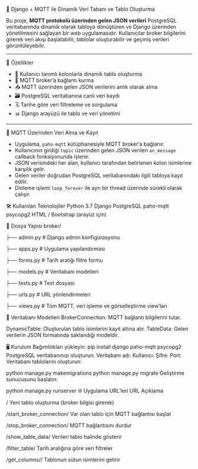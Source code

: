 📡 Django + MQTT ile Dinamik Veri Tabanı ve Tablo Oluşturma

Bu proje, **MQTT protokolü üzerinden gelen JSON verileri** PostgreSQL veritabanında dinamik olarak tabloya dönüştüren ve Django üzerinden yönetilmesini sağlayan bir web uygulamasıdır. Kullanıcılar broker bilgilerini girerek veri akışı başlatabilir, tablolar oluşturabilir ve geçmiş verileri görüntüleyebilir.

---

 🚀 Özellikler

- 🧠 Kullanıcı tanımlı kolonlarla dinamik tablo oluşturma
- 📡 MQTT broker’a bağlantı kurma
- 📥 MQTT üzerinden gelen JSON verilerini anlık olarak alma
- 🗃️ PostgreSQL veritabanına canlı veri kaydı
- 🗓️ Tarihe göre veri filtreleme ve sorgulama
- 📊 Django arayüzü ile tablo ve veri yönetimi

---
📡 MQTT Üzerinden Veri Alma ve Kayıt

- Uygulama, `paho-mqtt` kütüphanesiyle MQTT broker’a bağlanır.
- Kullanıcının girdiği `topic` üzerinden gelen JSON verileri `on_message` callback fonksiyonunda işlenir.
- JSON verisindeki her alan, kullanıcı tarafından belirlenen kolon isimlerine karşılık gelir.
- Gelen veriler doğrudan PostgreSQL veritabanındaki ilgili tabloya kayıt edilir.
- Dinleme işlemi `loop_forever` ile ayrı bir thread üzerinde sürekli olarak çalışır.


🛠️ Kullanılan Teknolojiler
Python 3.7
Django
PostgreSQL
paho-mqtt
psycopg2
HTML / Bootstrap (arayüz için)

📁 Dosya Yapısı
broker/

├── admin.py              # Django admin konfigürasyonu

├── apps.py               # Uygulama yapılandırması

├── forms.py              # Tarih aralığı filtre formu

├── models.py             # Veritabanı modelleri

├── tests.py              # Test dosyası

├── urls.py               # URL yönlendirmeleri

├── views.py              # Tüm MQTT, veri işleme ve görselleştirme view’ları

🧩 Veritabanı Modelleri
BrokerConnection: MQTT bağlantı bilgilerini tutar.

DynamicTable: Oluşturulan tablo isimlerini kayıt altına alır.
TableData: Gelen verilerin JSON formatında saklandığı modeldir.

🖥️ Kurulum
Bağımlılıkları yükleyin:
pip install django paho-mqtt psycopg2
PostgreSQL veritabanınızı oluşturun:
Veritabanı adı: 
Kullanıcı: 
Şifre:
Port: 
Veritabanı tablolarını oluşturun:

python manage.py makemigrations
python manage.py migrate
Geliştirme sunucusunu başlatın:

python manage.py runserver
🌐 Uygulama URL’leri
URL	Açıklama

/	Yeni tablo oluşturma (broker bilgisi girerek)

/start_broker_connection/	Var olan tablo için MQTT bağlantısı başlat

/stop_broker_connection/	MQTT bağlantısını durdur

/show_table_data/	Verileri tablo halinde gösterir

/filter_table/	Tarih aralığına göre veri filtreler

/get_columns/<table>/	Tablonun sütun isimlerini getirir
